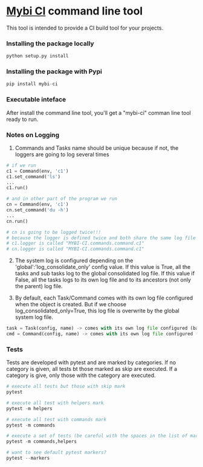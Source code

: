 # [Mybi CI] command line tool

This tool is intended to provide a CI build tool for your projects.

### Installing the package locally
```python
python setup.py install
```

### Installing the package with Pypi
```python
pip install mybi-ci
```

### Executable inteface

After install the command line tool, you'll get a "mybi-ci" comman line tool ready to run.

### Notes on Logging

1. Commands and Tasks name should be unique because if not, the loggers are going to log several times

```python
# if we run
c1 = Command(env, 'c1')
c1.set_command('ls')
...
c1.run()

# and in other part of the program we run
cn = Command(env, 'c1')
cn.set_command('du -h')
...
cn.run()

# cn is going to be logged twice!!!
# because the logger is defined twice and both share the same log file
# c1.logger is called "MYBI-CI.commands.command.c1"
# cn.logger is called "MYBI-CI.commands.command.c1"
```

2. The system log is configured depending on the 'global':'log_consolidate_only' config value.
If this value is True, all the tasks and sub tasks log to the global consolidated log file.
If this value if False, all the tasks logs to its own log file and to its ancestors (not only the parent) log file.

3. By default, each Task/Command comes with its own log file configured when the object is created.
But if we choose log_consolidated_only=True, this log file is overwrite by the global system log file. 

```python
task = Task(config, name) -> comes with its own log file configured (based on the name and config)
cmd = Command(config, name) -> comes with its own log file configured (based on the name and config)
```

### Tests

Tests are developed with pytest and are marked by categories.
If no category is given, all tests bt those marked as skip are executed.
If a category is give, only those with the category are executed.

```python
# execute all tests but those with skip mark
pytest

# execute all test with helpers mark
pytest -m helpers

# execute all test with commands mark
pytest -m commands

# execute a set of tests (be careful with the spaces in the list of marks)
pytest -m commands,helpers

# want to see default pytest markers?
pytest --markers
```

[Mybi CI]: <https://www.mybi.es>
